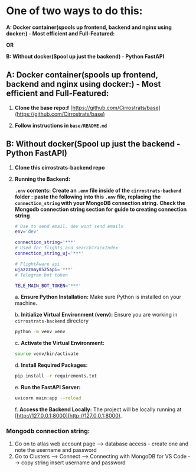 

# One of two ways to do this:
**A: Docker container(spools up frontend, backend and nginx using docker:) - Most efficient and Full-Featured:**

**OR**

**B: Without docker(Spool up just the backend) - Python FastAPI**


## A: Docker container(spools up frontend, backend and nginx using docker:) - Most efficient and Full-Featured:

1. **Clone the base repo:f** [https://github.com/Cirrostrats/base](https://github.com/Cirrostrats/base)

2. **Follow instructions in `base/README.md`**


## B: Without docker(Spool up just the backend - Python FastAPI)

1. **Clone this cirrostrats-backend repo**

2. **Running the Backend:**

   **`.env` contents:**
   **Create an `.env` file inside of the `cirrostrats-backend` folder :**
   **paste the following into this `.env` file, replacing the `connection_string` with your MongoDB connection string.**
   **Check the Mongodb connection string section for guide to creating connection string**
      
      ```bash
      # Use to send email. dev wont send emails
      env='dev'
      
      connection_string='***'
      # Used for flights and searchTrackIndex
      connection_string_uj='***'
      
      # FlightAware api
      ujazzzmay0525api='***'
      # Telegram bot token
      
      TELE_MAIN_BOT_TOKEN='***'
      ```

   a. **Ensure Python Installation:** Make sure Python is installed on your machine.


   b. **Initialize Virtual Environment (venv):** Ensure you are working in `cirrostrats-backend` directory

   ```bash
   python -m venv venv
   ```

   c. **Activate the Virtual Environment:**

   ```bash
   source venv/bin/activate
   ```

   d. **Install Required Packages:**

   ```bash
   pip install -r requirements.txt
   ```

   e. **Run the FastAPI Server:**

   ```bash
   uvicorn main:app --reload
   ```

   f. **Access the Backend Locally:** The project will be locally running at [http://127.0.0.1:8000](http://127.0.0.1:8000).

### Mongodb connection string:
   1. Go on to atlas web account page --> database access - create one and note the username and password
   2. Go to Clusters --> Connect --> Connecting with MongoDB for VS Code --> copy string insert username and password
